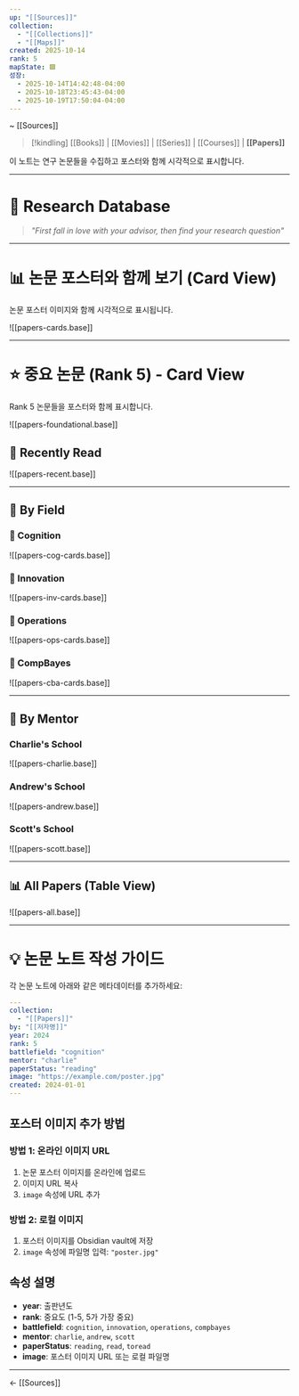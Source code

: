 ```yaml
---
up: "[[Sources]]"
collection:
  - "[[Collections]]"
  - "[[Maps]]"
created: 2025-10-14
rank: 5
mapState: 🟩
성장:
  - 2025-10-14T14:42:48-04:00
  - 2025-10-18T23:45:43-04:00
  - 2025-10-19T17:50:04-04:00
---
```

~ [[Sources]]

> [!kindling] [[Books]] | [[Movies]] | [[Series]] | [[Courses]] | **[[Papers]]**

이 노트는 연구 논문들을 수집하고 포스터와 함께 시각적으로 표시합니다.

---

# 📜 Research Database

> *"First fall in love with your advisor, then find your research question"*

---

# 📊 논문 포스터와 함께 보기 (Card View)

논문 포스터 이미지와 함께 시각적으로 표시됩니다.

![[papers-cards.base]]

---

# ⭐ 중요 논문 (Rank 5) - Card View

Rank 5 논문들을 포스터와 함께 표시합니다.

![[papers-foundational.base]]


## 🌟 Recently Read

![[papers-recent.base]]

---

## 🔬 By Field

### 👾 Cognition
![[papers-cog-cards.base]]

### 🐢 Innovation  
![[papers-inv-cards.base]]

### 🐙 Operations
![[papers-ops-cards.base]]

### 🐅 CompBayes
![[papers-cba-cards.base]]

---

## 🎯 By Mentor

### Charlie's School
![[papers-charlie.base]]

### Andrew's School
![[papers-andrew.base]]

### Scott's School
![[papers-scott.base]]

---

## 📊 All Papers (Table View)

![[papers-all.base]]

---

# 💡 논문 노트 작성 가이드

각 논문 노트에 아래와 같은 메타데이터를 추가하세요:

```yaml
---
collection:
  - "[[Papers]]"
by: "[[저자명]]"
year: 2024
rank: 5
battlefield: "cognition"
mentor: "charlie"
paperStatus: "reading"
image: "https://example.com/poster.jpg"
created: 2024-01-01
---
```

## 포스터 이미지 추가 방법

### 방법 1: 온라인 이미지 URL
1. 논문 포스터 이미지를 온라인에 업로드
2. 이미지 URL 복사
3. `image` 속성에 URL 추가

### 방법 2: 로컬 이미지
1. 포스터 이미지를 Obsidian vault에 저장
2. `image` 속성에 파일명 입력: `"poster.jpg"`

## 속성 설명

- **year**: 출판년도
- **rank**: 중요도 (1-5, 5가 가장 중요)
- **battlefield**: `cognition`, `innovation`, `operations`, `compbayes`
- **mentor**: `charlie`, `andrew`, `scott`
- **paperStatus**: `reading`, `read`, `toread`
- **image**: 포스터 이미지 URL 또는 로컬 파일명

---

← [[Sources]]

